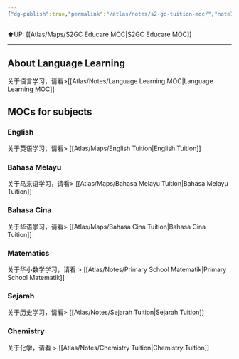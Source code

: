 ```yaml
---
{"dg-publish":true,"permalink":"/atlas/notes/s2-gc-tuition-moc/","noteIcon":""}
---
```


⬆️UP: [[Atlas/Maps/S2GC Educare MOC\|S2GC Educare MOC]]

---
## About Language Learning
关于语言学习，请看>[[Atlas/Notes/Language Learning MOC\|Language Learning MOC]]


## MOCs for subjects
### English
关于英语学习，请看> [[Atlas/Maps/English Tuition\|English Tuition]]

### Bahasa Melayu
关于马来语学习，请看> [[Atlas/Maps/Bahasa Melayu Tuition\|Bahasa Melayu Tuition]]

### Bahasa Cina
关于华语学习，请看> [[Atlas/Maps/Bahasa Cina Tuition\|Bahasa Cina Tuition]]

### Matematics
关于华小数学学习，请看 > [[Atlas/Notes/Primary School Matematik\|Primary School Matematik]]

### Sejarah
关于历史学习，请看> [[Atlas/Notes/Sejarah Tuition\|Sejarah Tuition]]

### Chemistry
关于化学，请看 > [[Atlas/Notes/Chemistry Tuition\|Chemistry Tuition]]